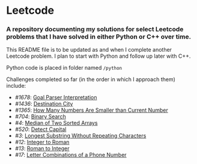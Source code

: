 # Leetcode
### A repository documenting my solutions for select Leetcode problems that I have solved in either Python or C++ over time.

This README file is to be updated as and when I complete another Leetcode problem. I plan to start with Python and follow up later with C++.

Python code is placed in folder named `/python`

Challenges completed so far (in the order in which I approach them) include:
- *#1678*: [Goal Parser Interpretation](https://leetcode.com/problems/goal-parser-interpretation/)
- *#1436*: [Destination City](https://leetcode.com/problems/destination-city/)
- *#1365*: [How Many Numbers Are Smaller than Current Number](https://leetcode.com/problems/how-many-numbers-are-smaller-than-the-current-number/)
- *#704*: [Binary Search](https://leetcode.com/problems/binary-search/)
- *#4*: [Median of Two Sorted Arrays](https://leetcode.com/problems/median-of-two-sorted-arrays/)
- *#520*: [Detect Capital](https://leetcode.com/problems/detect-capital/)
- *#3*: [Longest Substring Without Repeating Characters](https://leetcode.com/problems/longest-substring-without-repeating-characters/)
- *#12*: [Integer to Roman](https://leetcode.com/problems/integer-to-roman/)
- *#13*: [Roman to Integer](https://leetcode.com/problems/roman-to-integer/)
- *#17*: [Letter Combinations of a Phone Number](https://leetcode.com/problems/letter-combinations-of-a-phone-number/)

